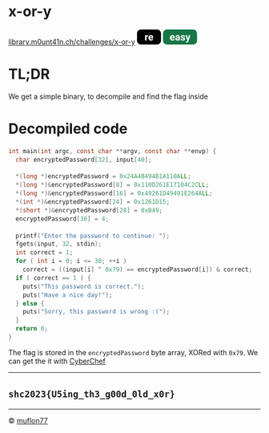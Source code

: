 # x-or-y

[library.m0unt41n.ch/challenges/x-or-y](https://library.m0unt41n.ch/challenges/x-or-y) ![](../../resources/re.svg) ![](../../resources/easy.svg) 

# TL;DR

We get a simple binary, to decompile and find the flag inside

# Decompiled code

```c
int main(int argc, const char **argv, const char **envp) {
  char encryptedPassword[32], input[40];
  
  *(long *)encryptedPassword = 0x24A4B494B1A110ALL;
  *(long *)&encryptedPassword[8] = 0x110D261E17104C2CLL;
  *(long *)&encryptedPassword[16] = 0x49261D49491E264ALL;
  *(int *)&encryptedPassword[24] = 0x1261D15;
  *(short *)&encryptedPassword[28] = 0xB49;
  encryptedPassword[30] = 4;

  printf("Enter the password to continue: ");
  fgets(input, 32, stdin);
  int correct = 1;
  for ( int i = 0; i <= 30; ++i )
    correct = ((input[i] ^ 0x79) == encryptedPassword[i]) & correct;
  if ( correct == 1 ) {
    puts("This password is correct.");
    puts("Have a nice day!");
  } else {
    puts("Sorry, this password is wrong :(");
  }
  return 0;
}
```

The flag is stored in the `encryptedPassword` byte array, XORed with `0x79`. We can get the it with
[CyberChef](https://gchq.github.io/CyberChef/#recipe=From_Hex('Auto')XOR(%7B'option':'Hex','string':'0x79'%7D,'Standard',false)&input=MEExMTFBNEI0OTRCNEEwMgoyQzRDMTAxNzFFMjYwRDExCjRBMjYxRTQ5NDkxRDI2NDkKMTUxRDI2MDEKNDkwQgowNAo)

---

## `shc2023{U5ing_th3_g00d_0ld_x0r}`


<hr>

&copy; [muflon77](https://library.m0unt41n.ch/players/805ae1c8-9fe4-5816-b4a4-5057fa6eedb1)
